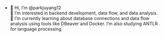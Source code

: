 - 👋 Hi, I’m @parkjuyang12   
👀 I’m interested in backend development, data flow, and data analysis.   
🌱 I’m currently learning about database connections and data flow analysis using tools like DBeaver and Docker. I’m also studying ANTLR for language processing.   
<!---
parkjuyang12/parkjuyang12 is a ✨ special ✨ repository because its `README.md` (this file) appears on your GitHub profile.
You can click the Preview link to take a look at your changes.
--->
